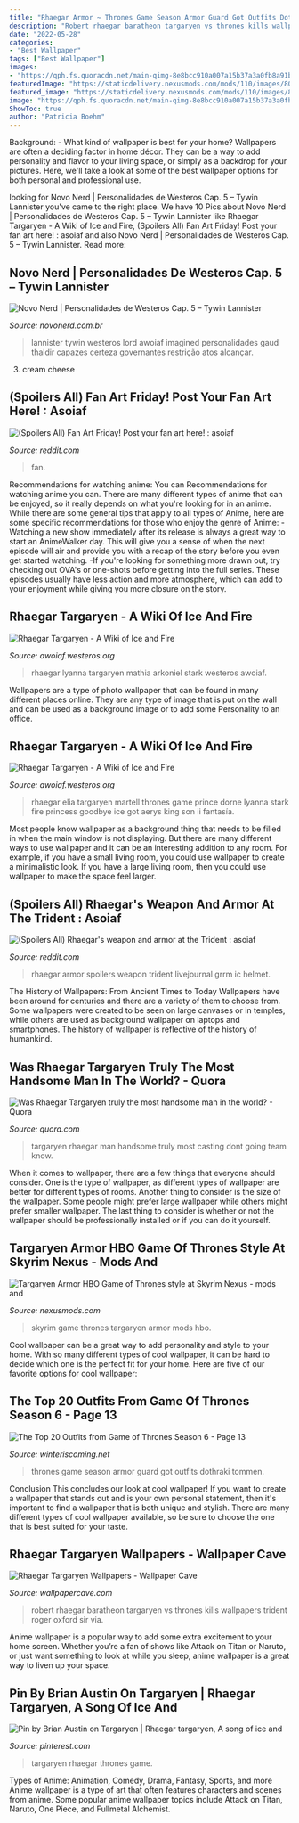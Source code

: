 ```yaml
---
title: "Rhaegar Armor ~ Thrones Game Season Armor Guard Got Outfits Dothraki Tommen"
description: "Robert rhaegar baratheon targaryen vs thrones kills wallpapers trident roger oxford sir via"
date: "2022-05-28"
categories:
- "Best Wallpaper"
tags: ["Best Wallpaper"]
images:
- "https://qph.fs.quoracdn.net/main-qimg-8e8bcc910a007a15b37a3a0fb8a91b54-c"
featuredImage: "https://staticdelivery.nexusmods.com/mods/110/images/80757-0-1502318059.jpg"
featured_image: "https://staticdelivery.nexusmods.com/mods/110/images/80757-0-1502318059.jpg"
image: "https://qph.fs.quoracdn.net/main-qimg-8e8bcc910a007a15b37a3a0fb8a91b54-c"
ShowToc: true
author: "Patricia Boehm"
---
```



Background: - What kind of wallpaper is best for your home?
Wallpapers are often a deciding factor in home décor. They can be a way to add personality and flavor to your living space, or simply as a backdrop for your pictures. Here, we'll take a look at some of the best wallpaper options for both personal and professional use.

	

		
looking for Novo Nerd | Personalidades de Westeros Cap. 5 – Tywin Lannister you've came to the right place. We have 10 Pics about Novo Nerd | Personalidades de Westeros Cap. 5 – Tywin Lannister like Rhaegar Targaryen - A Wiki of Ice and Fire, (Spoilers All) Fan Art Friday! Post your fan art here! : asoiaf and also Novo Nerd | Personalidades de Westeros Cap. 5 – Tywin Lannister. Read more:
		
    
## Novo Nerd | Personalidades De Westeros Cap. 5 – Tywin Lannister

<img loading=lazy src="https://www.novonerd.com.br/wp-content/uploads/2018/06/Tywin-Lannister-04.jpg" onerror="this.onerror=null;this.src='https://tse3.mm.bing.net/th?id=OIP.VZ5Ep_i5cElSmVOoe_Oy2wHaGK&amp;pid=15.1';" alt="Novo Nerd | Personalidades de Westeros Cap. 5 – Tywin Lannister">

_Source: novonerd.com.br_

>lannister tywin westeros lord awoiaf imagined personalidades gaud thaldir capazes certeza governantes restrição atos alcançar. 

	

3. cream cheese 

    
## (Spoilers All) Fan Art Friday! Post Your Fan Art Here! : Asoiaf

<img loading=lazy src="http://i.imgur.com/kHD7trt.png" onerror="this.onerror=null;this.src='https://tse1.mm.bing.net/th?id=OIP.gj0GzYDinVOvsAXYFHRisAHaLH&amp;pid=15.1';" alt="(Spoilers All) Fan Art Friday! Post your fan art here! : asoiaf">

_Source: reddit.com_

>fan. 

	

Recommendations for watching anime: You can
Recommendations for watching anime you can. There are many different types of anime that can be enjoyed, so it really depends on what you're looking for in an anime. While there are some general tips that apply to all types of Anime, here are some specific recommendations for those who enjoy the genre of Anime: 
-Watching a new show immediately after its release is always a great way to start an AnimeWalker day. This will give you a sense of when the next episode will air and provide you with a recap of the story before you even get started watching. 
-If you're looking for something more drawn out, try checking out OVA's or one-shots before getting into the full series. These episodes usually have less action and more atmosphere, which can add to your enjoyment while giving you more closure on the story.

    
## Rhaegar Targaryen - A Wiki Of Ice And Fire

<img loading=lazy src="https://awoiaf.westeros.org/images/thumb/4/4c/Mathia_Arkoniel_rhaegar_lyanna.jpg/450px-Mathia_Arkoniel_rhaegar_lyanna.jpg" onerror="this.onerror=null;this.src='https://tse3.mm.bing.net/th?id=OIP.bZMBUUbnEYq82wdGVmeJ0AAAAA&amp;pid=15.1';" alt="Rhaegar Targaryen - A Wiki of Ice and Fire">

_Source: awoiaf.westeros.org_

>rhaegar lyanna targaryen mathia arkoniel stark westeros awoiaf. 

	



Wallpapers are a type of photo wallpaper that can be found in many different places online. They are any type of image that is put on the wall and can be used as a background image or to add some Personality to an office.

    
## Rhaegar Targaryen - A Wiki Of Ice And Fire

<img loading=lazy src="https://awoiaf.westeros.org/images/0/01/Denkata5698_Rhaegar_Elia_goodbye.JPG" onerror="this.onerror=null;this.src='https://tse4.mm.bing.net/th?id=OIP.YXJDzx2OCo7mFxCOuwaRDgAAAA&amp;pid=15.1';" alt="Rhaegar Targaryen - A Wiki of Ice and Fire">

_Source: awoiaf.westeros.org_

>rhaegar elia targaryen martell thrones game prince dorne lyanna stark fire princess goodbye ice got aerys king son ii fantasía. 

	

Most people know wallpaper as a background thing that needs to be filled in when the main window is not displaying. But there are many different ways to use wallpaper and it can be an interesting addition to any room. For example, if you have a small living room, you could use wallpaper to create a minimalistic look. If you have a large living room, then you could use wallpaper to make the space feel larger.

    
## (Spoilers All) Rhaegar&#039;s Weapon And Armor At The Trident : Asoiaf

<img loading=lazy src="http://ic.pics.livejournal.com/grrm/7059164/142157/142157_640.jpg" onerror="this.onerror=null;this.src='https://tse2.mm.bing.net/th?id=OIP.ckLiCC1eQrA8U8-yjuO6rwHaJk&amp;pid=15.1';" alt="(Spoilers All) Rhaegar&#039;s weapon and armor at the Trident : asoiaf">

_Source: reddit.com_

>rhaegar armor spoilers weapon trident livejournal grrm ic helmet. 

	

The History of Wallpapers: From Ancient Times to Today
Wallpapers have been around for centuries and there are a variety of them to choose from. Some wallpapers were created to be seen on large canvases or in temples, while others are used as background wallpaper on laptops and smartphones. The history of wallpaper is reflective of the history of humankind.

    
## Was Rhaegar Targaryen Truly The Most Handsome Man In The World? - Quora

<img loading=lazy src="https://qph.fs.quoracdn.net/main-qimg-8e8bcc910a007a15b37a3a0fb8a91b54-c" onerror="this.onerror=null;this.src='https://tse2.mm.bing.net/th?id=OIP.-VdnagkjiOs-_kzKjKFn8wHaMA&amp;pid=15.1';" alt="Was Rhaegar Targaryen truly the most handsome man in the world? - Quora">

_Source: quora.com_

>targaryen rhaegar man handsome truly most casting dont going team know. 

	

When it comes to wallpaper, there are a few things that everyone should consider. One is the type of wallpaper, as different types of wallpaper are better for different types of rooms. Another thing to consider is the size of the wallpaper. Some people might prefer large wallpaper while others might prefer smaller wallpaper. The last thing to consider is whether or not the wallpaper should be professionally installed or if you can do it yourself.

    
## Targaryen Armor HBO Game Of Thrones Style At Skyrim Nexus - Mods And

<img loading=lazy src="https://staticdelivery.nexusmods.com/mods/110/images/80757-0-1502318059.jpg" onerror="this.onerror=null;this.src='https://tse4.mm.bing.net/th?id=OIP.46hexylAgIa0gg1K_ccAygHaEK&amp;pid=15.1';" alt="Targaryen Armor HBO Game of Thrones style at Skyrim Nexus - mods and">

_Source: nexusmods.com_

>skyrim game thrones targaryen armor mods hbo. 

	

Cool wallpaper can be a great way to add personality and style to your home. With so many different types of cool wallpaper, it can be hard to decide which one is the perfect fit for your home. Here are five of our favorite options for cool wallpaper: 

    
## The Top 20 Outfits From Game Of Thrones Season 6 - Page 13

<img loading=lazy src="https://winteriscoming.net/wp-content/blogs.dir/385/files/2016/05/GoT-606-35-Tommen-and-new-guard-armor.jpg" onerror="this.onerror=null;this.src='https://tse2.mm.bing.net/th?id=OIP.FC9xynrnL0TJNUdiKdg7GAHaEK&amp;pid=15.1';" alt="The Top 20 Outfits from Game of Thrones Season 6 - Page 13">

_Source: winteriscoming.net_

>thrones game season armor guard got outfits dothraki tommen. 

	

Conclusion
This concludes our look at cool wallpaper! If you want to create a wallpaper that stands out and is your own personal statement, then it's important to find a wallpaper that is both unique and stylish. There are many different types of cool wallpaper available, so be sure to choose the one that is best suited for your taste.

    
## Rhaegar Targaryen Wallpapers - Wallpaper Cave

<img loading=lazy src="https://wallpapercave.com/wp/wp2091769.jpg" onerror="this.onerror=null;this.src='https://tse4.mm.bing.net/th?id=OIP.s_5kSNnS3WSOVvYxUIt6YAHaEK&amp;pid=15.1';" alt="Rhaegar Targaryen Wallpapers - Wallpaper Cave">

_Source: wallpapercave.com_

>robert rhaegar baratheon targaryen vs thrones kills wallpapers trident roger oxford sir via. 

	

Anime wallpaper is a popular way to add some extra excitement to your home screen. Whether you’re a fan of shows like Attack on Titan or Naruto, or just want something to look at while you sleep, anime wallpaper is a great way to liven up your space.

    
## Pin By Brian Austin On Targaryen | Rhaegar Targaryen, A Song Of Ice And

<img loading=lazy src="https://i.pinimg.com/736x/9e/47/ce/9e47ce0d324431170c03af3d735d420e.jpg" onerror="this.onerror=null;this.src='https://tse3.mm.bing.net/th?id=OIP.g_a_4RG8uBsTsQ8-lg7_YAHaJw&amp;pid=15.1';" alt="Pin by Brian Austin on Targaryen | Rhaegar targaryen, A song of ice and">

_Source: pinterest.com_

>targaryen rhaegar thrones game. 

	

Types of Anime: Animation, Comedy, Drama, Fantasy, Sports, and more
Anime wallpaper is a type of art that often features characters and scenes from anime. Some popular anime wallpaper topics include Attack on Titan, Naruto, One Piece, and Fullmetal Alchemist.

